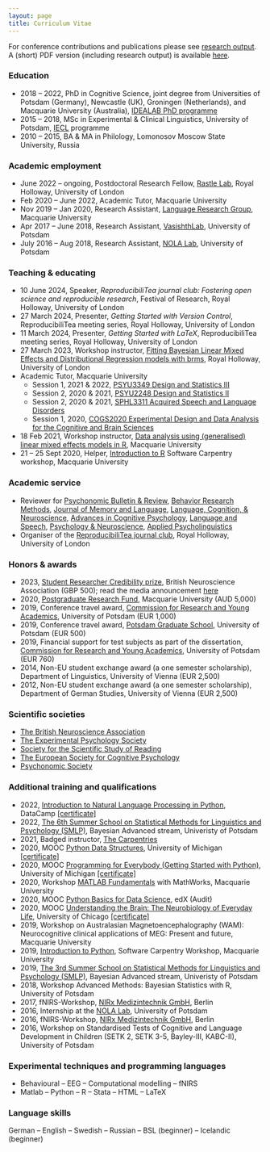 ```yaml
---
layout: page
title: Curriculum Vitae
---
```


For conference contributions and publications please see [research output](https://mariakna.github.io/research/).<br>
A (short) PDF version (including research output) is available [here](maria_cv.pdf).

### Education

* 2018 – 2022, PhD in Cognitive Science, joint degree from Universities of Potsdam (Germany), Newcastle (UK), Groningen (Netherlands), and Macquarie University (Australia), [IDEALAB PhD programme](https://phd-idealab.com/)
* 2015 – 2018, MSc in Experimental & Clinical Linguistics, University of Potsdam, [IECL](https://www.uni-potsdam.de/en/iecl/index) programme
* 2010 – 2015, BA & MA in Philology, Lomonosov Moscow State University, Russia

### Academic employment

* June 2022 – ongoing, Postdoctoral Research Fellow, [Rastle Lab](https://www.rastlelab.com/), Royal Holloway, University of London
* Feb 2020 – June 2022, Academic Tutor, Macquarie University
* Nov 2019 – Jan 2020, Research Assistant, [Language Research Group](https://www.mq.edu.au/about/about-the-university/our-faculties/medicine-and-health-sciences/departments-and-centres/department-of-cognitive-science/our-research/language), Macquarie University
* Apr 2017 – June 2018, Research Assistant, [VasishthLab](https://vasishth.github.io/), University of Potsdam
* July 2016 – Aug 2018, Research Assistant, [NOLA Lab](http://www.uni-potsdam.de/nola/index.html), University of Potsdam

### Teaching & educating

* 10 June 2024, Speaker, *ReproducibiliTea journal club: Fostering open science and reproducible research*, Festival of Research, Royal Holloway, University of London
* 27 March 2024, Presenter, *Getting Started with Version Control*, ReproducibiliTea meeting series, Royal Holloway, University of London
* 11 March 2024, Presenter, *Getting Started with LaTeX*, ReproducibiliTea meeting series, Royal Holloway, University of London
* 27 March 2023, Workshop instructor, [Fitting Bayesian Linear Mixed Effects and Distributional Regression models with brms](https://github.com/mariakna/RHUL_RGroup_BayesLMMs), Royal Holloway, University of London
* Academic Tutor, Macquarie University
  * Session 1, 2021 &amp; 2022, [PSYU3349 Design and Statistics III](https://unitguides.mq.edu.au/unit_offerings/139805/unit_guide)
  * Session 2, 2020 &amp; 2021, [PSYU2248 Design and Statistics II](https://unitguides.mq.edu.au/unit_offerings/140336/unit_guide)
  * Session 2, 2020 &amp; 2021, [SPHL3311 Acquired Speech and Language Disorders](https://unitguides.mq.edu.au/unit_offerings/134147/unit_guide)
  * Session 1, 2020, [COGS2020 Experimental Design and Data Analysis for the Cognitive and Brain Sciences](https://unitguides.mq.edu.au/unit_offerings/123650/unit_guide)
* 18 Feb 2021, Workshop instructor, [Data analysis using (generalised) linear mixed effects models in R](https://github.com/mariakna/MQ-eResearchTraining-GLMMs), Macquarie University
* 21 – 25 Sept 2020, Helper, [Introduction to R](https://mq-software-carpentry.github.io/2020-09-21-intro-to-r/) Software Carpentry workshop, Macquarie University

### Academic service

* Reviewer for [Psychonomic Bulletin &amp; Review](https://www.springer.com/journal/13423/?gclid=CjwKCAjwscGjBhAXEiwAswQqNFXe14yGu9kzduNuSp92mNkr3KhOgbLB_G63MLwdLOl66a-jgCaQ5xoCQ4UQAvD_BwE), [Behavior Research Methods](https://www.springer.com/journal/13428), [Journal of Memory and Language](https://www.sciencedirect.com/journal/journal-of-memory-and-language), [Language, Cognition, & Neuroscience](https://www.tandfonline.com/journals/plcp21), [Advances in Cognitive Psychology](https://www.ac-psych.org/en/home), [Language and Speech](https://journals.sagepub.com/home/las), [Psychology & Neuroscience](https://www.apa.org/pubs/journals/pne), [Applied Psycholinguistics](https://www.cambridge.org/core/journals/applied-psycholinguistics) 
* Organiser of the [ReproducibiliTea journal club](https://osf.io/m4hn7/), Royal Holloway, University of London

### Honors & awards

* 2023, [Student Researcher Credibility prize](https://www.bna.org.uk/mediacentre/news/credibility-prize-2023/), British Neuroscience Association (GBP 500); read the media announcement [here](https://www.bna.org.uk/mediacentre/news/credibility-prize-2023/)
* 2020, [Postgraduate Research Fund](https://students.mq.edu.au/study/my-research-program/grants-and-funding), Macquarie University (AUD 5,000)
* 2019, Conference travel award, [Commission for Research and Young Academics](https://www.uni-potsdam.de/en/humfak/research/supportforyoungacademics/fundingopportunitiesatthefaculty), University of Potsdam (EUR 1,000)
* 2019, Conference travel award, [Potsdam Graduate School](https://www.uni-potsdam.de/en/pogs/), University of Potsdam (EUR 500)
* 2019, Financial support for test subjects as part of the dissertation, [Commission for Research and Young Academics](https://www.uni-potsdam.de/en/humfak/research/supportforyoungacademics/fundingopportunitiesatthefaculty), University of Potsdam (EUR 760)
* 2014, Non-EU student exchange award (a one semester scholarship), Department of Linguistics, University of Vienna (EUR 2,500)
* 2012, Non-EU student exchange award (a one semester scholarship), Department of German Studies, University of Vienna (EUR 2,500)

### Scientific societies

* [The British Neuroscience Association](https://www.bna.org.uk/)
* [The Experimental Psychology Society](https://eps.ac.uk/)
* [Society for the Scientific Study of Reading](https://www.triplesr.org/)
* [The European Society for Cognitive Psychology](https://www.escop.eu/)
* [Psychonomic Society](https://www.psychonomic.org/page/about)

### Additional training and qualifications

* 2022, [Introduction to Natural Language Processing in Python](https://www.datacamp.com/courses/introduction-to-natural-language-processing-in-python), DataCamp [[certificate]](https://github.com/mariakna/mariakna.github.io/blob/master/intro_nlp_datacamp_certificate.pdf)
* 2022, [The 6th Summer School on Statistical Methods for Linguistics and Psychology (SMLP)](https://vasishth.github.io/smlp2022/), Bayesian Advanced stream, Univeristy of Potsdam
* 2021, Badged instructor, [The Carpentries](https://carpentries.org/)
* 2020, MOOC [Python Data Structures](https://www.coursera.org/learn/python-data), University of Michigan [[certificate]](https://github.com/mariakna/mariakna.github.io/blob/master/certificate_python_course_part2.pdf)
* 2020, MOOC [Programming for Everybody (Getting Started with Python)](https://www.coursera.org/learn/python), University of Michigan [[certificate]](https://github.com/mariakna/mariakna.github.io/blob/master/certificate_python_course_part1.pdf)
* 2020, Workshop [MATLAB Fundamentals](https://www.eventbrite.co.uk/e/matlab-fundamentals-at-macquarie-university-tickets-111336725142) with MathWorks, Macquarie University
* 2020, MOOC [Python Basics for Data Science](https://learning.edx.org/course/course-v1:IBM+PY0101EN+1T2020/home), edX (Audit)
* 2020, MOOC [Understanding the Brain: The Neurobiology of Everyday Life](https://www.coursera.org/learn/neurobiology?#enroll), University of Chicago [[certificate]](https://github.com/mariakna/mariakna.github.io/blob/master/Coursera%203FM8UYY27R4_certificate.pdf)
* 2019, Workshop on Australasian Magnetoencephalography (WAM): Neurocognitive clinical applications of MEG: Present and future, Macquarie University
* 2019, [Introduction to Python](https://mq-software-carpentry.github.io/2019-12-03-intro-to-python/), Software Carpentry Workshop, Macquarie University
* 2019, [The 3rd Summer School on Statistical Methods for Linguistics and Psychology (SMLP)](https://vasishth.github.io/smlp2019/), Bayesian Advanced stream, Univeristy of Potsdam
* 2018, Workshop Advanced Methods: Bayesian Statistics with R, University of Potsdam
* 2017, fNIRS-Workshop, [NIRx Medizintechnik GmbH](https://nirx.net/), Berlin
* 2016, Internship at the [NOLA Lab](http://www.uni-potsdam.de/nola/index.html), University of Potsdam
* 2016, fNIRS-Workshop, [NIRx Medizintechnik GmbH](https://nirx.net/), Berlin
* 2016, Workshop on Standardised Tests of Cognitive and Language Development in Children (SETK 2, SETK 3-5, Bayley-III, KABC-II), University of Potsdam

### Experimental techniques and programming languages

* Behavioural – EEG – Computational modelling – fNIRS
* Matlab – Python – R – Stata – HTML – LaTeX

### Language skills

German – English – Swedish – Russian – BSL (beginner) – Icelandic (beginner) 






